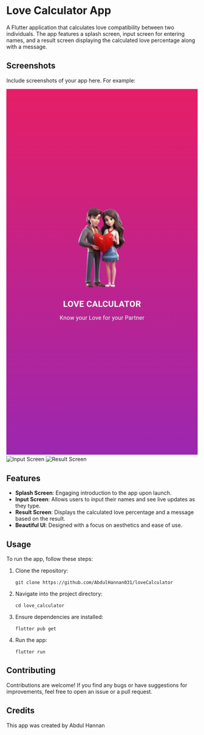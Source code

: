 

# Love Calculator App

A Flutter application that calculates love compatibility between two individuals. The app features a splash screen, input screen for entering names, and a result screen displaying the calculated love percentage along with a message.

## Screenshots

Include screenshots of your app here. For example:

![Splash Screen](Screenshots/Screenshot_20240722-044943__01__01.jpg)
![Input Screen](screenshots/input_screen.png)
![Result Screen](screenshots/result_screen.png)

## Features

- **Splash Screen**: Engaging introduction to the app upon launch.
- **Input Screen**: Allows users to input their names and see live updates as they type.
- **Result Screen**: Displays the calculated love percentage and a message based on the result.
- **Beautiful UI**: Designed with a focus on aesthetics and ease of use.

## Usage

To run the app, follow these steps:

1. Clone the repository:

   ```
   git clone https://github.com/AbdulHannan031/loveCalculator
   ```

2. Navigate into the project directory:

   ```
   cd love_calculator
   ```

3. Ensure dependencies are installed:

   ```
   flutter pub get
   ```

4. Run the app:

   ```
   flutter run
   ```

## Contributing

Contributions are welcome! If you find any bugs or have suggestions for improvements, feel free to open an issue or a pull request.

## Credits

This app was created by Abdul Hannan 

